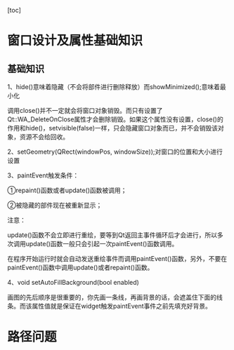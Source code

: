 [toc]



# 窗口设计及属性基础知识

## 基础知识

1、hide()意味着隐藏（不会将部件进行删除释放）而showMinimized();意味着最小化

调用close()并不一定就会将窗口对象销毁。而只有设置了 Qt::WA_DeleteOnClose属性才会删除销毁。如果这个属性没有设置，close()的作用和hide()，setvisible(false)一样，只会隐藏窗口对象而已，并不会销毁该对象，资源不会给回收。

2、setGeometry(QRect(windowPos, windowSize));对窗口的位置和大小进行设置

3、paintEvent触发条件：

①repaint()函数或者update()函数被调用；

②被隐藏的部件现在被重新显示；

注意：

​	update()函数不会立即进行重绘，要等到Qt返回主事件循环后才会进行，所以多次调用update()函数一般只会引起一次paintEvent()函数调用。

​	在程序开始运行时就会自动发送重绘事件而调用paintEvent()函数，另外，不要在paintEvent()函数中调用update()或者repaint()函数。

4、void setAutoFillBackground(bool enabled)

画图的先后顺序是很重要的，你先画一条线，再画背景的话，会遮盖住下面的线条。而该属性值就是保证在widget触发paintEvent事件之前先填充好背景。



# 路径问题

